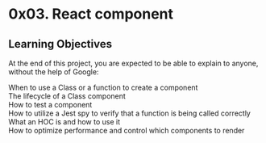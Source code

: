 # 0x03. React component   
## Learning Objectives   
At the end of this project, you are expected to be able to explain to anyone, without the help of Google:    
          
When to use a Class or a function to create a component               
The lifecycle of a Class component                       
How to test a component                    
How to utilize a Jest spy to verify that a function is being called correctly              
What an HOC is and how to use it                                               
How to optimize performance and control which components to render            

